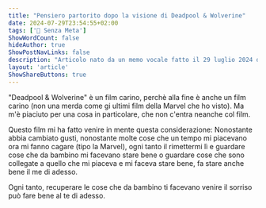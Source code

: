 ```yaml
---
title: "Pensiero partorito dopo la visione di Deadpool & Wolverine"
date: 2024-07-29T23:54:55+02:00
tags: ['📔 Senza Meta']
ShowWordCount: false
hideAuthor: true
ShowPostNavLinks: false
description: "Articolo nato da un memo vocale fatto il 29 luglio 2024 dopo aver visto il film al cinema"
layout: 'article'
ShowShareButtons: true
---
```


"Deadpool & Wolverine" è un film carino, perchè alla fine è anche un film carino (non una merda come gi ultimi film della Marvel che ho visto). Ma m'è piaciuto per una cosa in particolare, che non c'entra neanche col film.

Questo film mi ha fatto venire in mente questa considerazione: Nonostante abbia cambiato gusti, nonostante molte cose che un tempo mi piacevano ora mi fanno cagare (tipo la Marvel), ogni tanto il rimettermi lì e guardare cose che da bambino mi facevano stare bene o guardare cose che sono collegate a quello che mi piaceva e mi faceva stare bene, fa stare anche bene il me di adesso.

Ogni tanto, recuperare le cose che da bambino ti facevano venire il sorriso può fare bene al te di adesso.